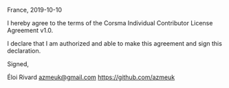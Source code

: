 France, 2019-10-10

I hereby agree to the terms of the Corsma Individual Contributor License
Agreement v1.0.

I declare that I am authorized and able to make this agreement and sign this
declaration.

Signed,

Éloi Rivard azmeuk@gmail.com https://github.com/azmeuk
